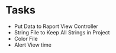 #  Tasks
-   Put Data to Raport View Controller
-   String File to Keep All Strings in Project
-   Color File
-   Alert View time


